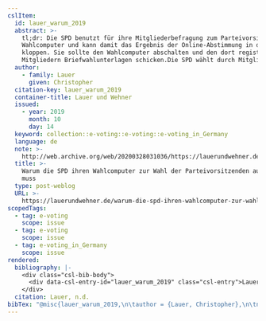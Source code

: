 ```yaml
---
cslItem:
  id: lauer_warum_2019
  abstract: >-
    tl;dr: Die SPD benutzt für ihre Mitgliederbefragung zum Parteivorsitz einen
    Wahlcomputer und kann damit das Ergebnis der Online-Abstimmung in die Tonne
    kloppen. Sie sollte den Wahlcomputer abschalten und den dort registrierten
    Mitgliedern Briefwahlunterlagen schicken.Die SPD wählt durch Mitgli
  author:
    - family: Lauer
      given: Christopher
  citation-key: lauer_warum_2019
  container-title: Lauer und Wehner
  issued:
    - year: 2019
      month: 10
      day: 14
  keyword: collection::e-voting::e-voting::e-voting_in_Germany
  language: de
  note: >-
    http://web.archive.org/web/20200328031036/https://lauerundwehner.de/warum-die-spd-ihren-wahlcomputer-zur-wahl-der-parteivorsitzenden-ausschalten-muss/
  title: >-
    Warum die SPD ihren Wahlcomputer zur Wahl der Parteivorsitzenden ausschalten
    muss
  type: post-weblog
  URL: >-
    https://lauerundwehner.de/warum-die-spd-ihren-wahlcomputer-zur-wahl-der-parteivorsitzenden-ausschalten-muss/
scopedTags:
  - tag: e-voting
    scope: issue
  - tag: e-voting
    scope: issue
  - tag: e-voting_in_Germany
    scope: issue
rendered:
  bibliography: |-
    <div class="csl-bib-body">
      <div data-csl-entry-id="lauer_warum_2019" class="csl-entry">Lauer, C. n.d.. Warum die SPD ihren Wahlcomputer zur Wahl der Parteivorsitzenden ausschalten muss. <i>Lauer und Wehner</i>. https://lauerundwehner.de/warum-die-spd-ihren-wahlcomputer-zur-wahl-der-parteivorsitzenden-ausschalten-muss/</div>
    </div>
  citation: Lauer, n.d.
bibTex: "@misc{lauer_warum_2019,\n\tauthor = {Lauer, Christopher},\n\tnote = {http://web.archive.org/web/20200328031036/https://lauerundwehner.de/warum-die-spd-ihren-wahlcomputer-zur-wahl-der-parteivorsitzenden-ausschalten-muss/},\n\ttitle = {Warum die {SPD} ihren {Wahlcomputer} zur {Wahl} der {Parteivorsitzenden} ausschalten muss},\n\thowpublished = {https://lauerundwehner.de/warum-die-spd-ihren-wahlcomputer-zur-wahl-der-parteivorsitzenden-ausschalten-muss/},\n}\n\n"
---
```

